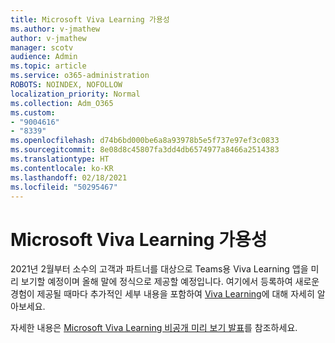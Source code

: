 ```yaml
---
title: Microsoft Viva Learning 가용성
ms.author: v-jmathew
author: v-jmathew
manager: scotv
audience: Admin
ms.topic: article
ms.service: o365-administration
ROBOTS: NOINDEX, NOFOLLOW
localization_priority: Normal
ms.collection: Adm_O365
ms.custom:
- "9004616"
- "8339"
ms.openlocfilehash: d74b6bd000be6a8a93978b5e5f737e97ef3c0833
ms.sourcegitcommit: 8e08d8c45807fa3dd4db6574977a8466a2514383
ms.translationtype: HT
ms.contentlocale: ko-KR
ms.lasthandoff: 02/18/2021
ms.locfileid: "50295467"
---
```

# <a name="microsoft-viva-learning-availability"></a>Microsoft Viva Learning 가용성

2021년 2월부터 소수의 고객과 파트너를 대상으로 Teams용 Viva Learning 앱을 미리 보기할 예정이며 올해 말에 정식으로 제공할 예정입니다. 여기에서 등록하여 새로운 경험이 제공될 때마다 추가적인 세부 내용을 포함하여 [Viva Learning](https://aka.ms/VivaLearningSignup)에 대해 자세히 알아보세요.

자세한 내용은 [Microsoft Viva Learning 비공개 미리 보기 발표](https://techcommunity.microsoft.com/t5/microsoft-viva-blog/announcing-microsoft-viva-learning-private-preview/ba-p/2107023)를 참조하세요.
